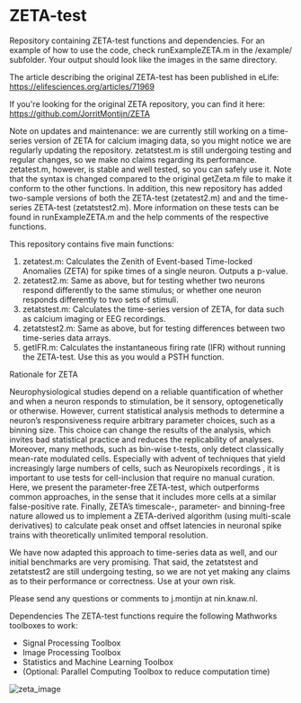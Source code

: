 # ZETA-test
Repository containing ZETA-test functions and dependencies. For an example of how to use the code, check runExampleZETA.m in the /example/ subfolder. Your output should look like the images in the same directory. 

The article describing the original ZETA-test has been published in eLife: https://elifesciences.org/articles/71969

If you're looking for the original ZETA repository, you can find it here: https://github.com/JorritMontijn/ZETA

Note on updates and maintenance: we are currently still working on a time-series version of ZETA for calcium imaging data, so you might notice we are regularly updating the repository. zetatstest.m is still undergoing testing and regular changes, so we make no claims regarding its performance. zetatest.m, however, is stable and well tested, so you can safely use it. Note that the syntax is changed compared to the original getZeta.m file to make it conform to the other functions. In addition, this new repository has added two-sample versions of both the ZETA-test (zetatest2.m) and and the time-series ZETA-test (zetatstest2.m). More information on these tests can be found in runExampleZETA.m and the help comments of the respective functions.

 
This repository contains five main functions:
1) zetatest.m: Calculates the Zenith of Event-based Time-locked Anomalies (ZETA) for spike times of a single neuron. Outputs a p-value.
2) zetatest2.m: Same as above, but for testing whether two neurons respond differently to the same stimulus; or whether one neuron responds differently to two sets of stimuli.
3) zetatstest.m: Calculates the time-series version of ZETA, for data such as calcium imaging or EEG recordings.
4) zetatstest2.m: Same as above, but for testing differences between two time-series data arrays.
5) getIFR.m: Calculates the instantaneous firing rate (IFR) without running the ZETA-test. Use this as you would a PSTH function.

Rationale for ZETA

Neurophysiological studies depend on a reliable quantification of whether and when a neuron responds to stimulation, be it sensory, optogenetically or otherwise. However, current statistical analysis methods to determine a neuron’s responsiveness require arbitrary parameter choices, such as a binning size. This choice can change the results of the analysis, which invites bad statistical practice and reduces the replicability of analyses. Moreover, many methods, such as bin-wise t-tests, only detect classically mean-rate modulated  cells. Especially with advent of techniques that yield increasingly large numbers of cells, such as Neuropixels  recordings , it is important to use tests for cell-inclusion that require no manual curation. Here, we present the parameter-free ZETA-test, which outperforms common approaches, in the sense that it includes more cells at a similar false-positive rate. 
Finally, ZETA’s timescale-, parameter- and binning-free nature allowed us to implement a ZETA-derived algorithm (using multi-scale derivatives) to calculate peak onset and offset latencies in neuronal spike trains with theoretically unlimited temporal resolution. 

We have now adapted this approach to time-series data as well, and our initial benchmarks are very promising. That said, the zetatstest and zetatstest2 are still undergoing testing, so we are not yet making any claims as to their performance or correctness. Use at your own risk.

Please send any questions or comments to j.montijn at nin.knaw.nl.


Dependencies
The ZETA-test functions require the following Mathworks toolboxes to work:
- Signal Processing Toolbox
- Image Processing Toolbox
- Statistics and Machine Learning Toolbox
- (Optional: Parallel Computing Toolbox to reduce computation time)


![zeta_image](https://user-images.githubusercontent.com/15422591/135059690-2d7f216a-726e-4080-a4ec-2b3fae78e10c.png)
